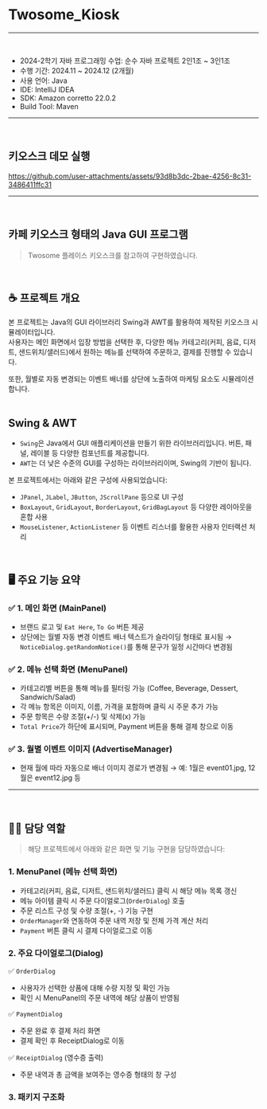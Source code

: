 # Twosome_Kiosk

---
<br/>

- 2024-2학기 자바 프로그래밍 수업: 순수 자바 프로젝트 2인1조 ~ 3인1조
- 수행 기간: 2024.11 ~ 2024.12 (2개월)
- 사용 언어: Java
- IDE: IntelliJ IDEA
- SDK: Amazon corretto 22.0.2
- Build Tool: Maven

---
<br/>

## 키오스크 데모 실행

https://github.com/user-attachments/assets/93d8b3dc-2bae-4256-8c31-3486411ffc31

---
<br/>

## 카페 키오스크 형태의 Java GUI 프로그램
> Twosome 플레이스 키오스크를 참고하여 구현하였습니다.
<br/>

## ☕ 프로젝트 개요
본 프로젝트는 Java의 GUI 라이브러리 Swing과 AWT를 활용하여 제작된 키오스크 시뮬레이터입니다. <br/>
사용자는 메인 화면에서 입장 방법을 선택한 후, 다양한 메뉴 카테고리(커피, 음료, 디저트, 샌드위치/샐러드)에서 원하는 메뉴를 선택하여 주문하고, 결제를 진행할 수 있습니다. <br/>

또한, 월별로 자동 변경되는 이벤트 배너를 상단에 노출하여 마케팅 요소도 시뮬레이션합니다. <br/>
<br/>

## Swing & AWT
- `Swing`은 Java에서 GUI 애플리케이션을 만들기 위한 라이브러리입니다. 버튼, 패널, 레이블 등 다양한 컴포넌트를 제공합니다.
- `AWT`는 더 낮은 수준의 GUI를 구성하는 라이브러리이며, Swing의 기반이 됩니다.

본 프로젝트에서는 아래와 같은 구성에 사용되었습니다:
- `JPanel`, `JLabel`, `JButton`, `JScrollPane` 등으로 UI 구성
- `BoxLayout`, `GridLayout`, `BorderLayout`, `GridBagLayout` 등 다양한 레이아웃을 혼합 사용
- `MouseListener`, `ActionListener` 등 이벤트 리스너를 활용한 사용자 인터랙션 처리
<br/>

## 🖥 주요 기능 요약
### ✅ 1. 메인 화면 (MainPanel)
- 브랜드 로고 및 `Eat Here`, `To Go` 버튼 제공
- 상단에는 월별 자동 변경 이벤트 배너 텍스트가 슬라이딩 형태로 표시됨
  → `NoticeDialog.getRandomNotice()`를 통해 문구가 일정 시간마다 변경됨

### ✅ 2. 메뉴 선택 화면 (MenuPanel)
- 카테고리별 버튼을 통해 메뉴를 필터링 가능 (Coffee, Beverage, Dessert, Sandwich/Salad)
- 각 메뉴 항목은 이미지, 이름, 가격을 포함하며 클릭 시 주문 추가 가능
- 주문 항목은 수량 조절(+/-) 및 삭제(x) 가능
- `Total Price`가 하단에 표시되며, Payment 버튼을 통해 결제 창으로 이동

### ✅ 3. 월별 이벤트 이미지 (AdvertiseManager)
- 현재 월에 따라 자동으로 배너 이미지 경로가 변경됨
  → 예: 1월은 event01.jpg, 12월은 event12.jpg 등

---
<br/>

## 👨‍💻 담당 역할
> 해당 프로젝트에서 아래와 같은 화면 및 기능 구현을 담당하였습니다:

### 1. MenuPanel (메뉴 선택 화면)
- 카테고리(커피, 음료, 디저트, 샌드위치/샐러드) 클릭 시 해당 메뉴 목록 갱신
- 메뉴 아이템 클릭 시 주문 다이얼로그(`OrderDialog`) 호출
- 주문 리스트 구성 및 수량 조절(+, -) 기능 구현
- `OrderManager`와 연동하여 주문 내역 저장 및 전체 가격 계산 처리
- `Payment` 버튼 클릭 시 결제 다이얼로그로 이동

### 2. 주요 다이얼로그(Dialog)
✅ `OrderDialog`
- 사용자가 선택한 상품에 대해 수량 지정 및 확인 가능
- 확인 시 MenuPanel의 주문 내역에 해당 상품이 반영됨

✅ `PaymentDialog`
- 주문 완료 후 결제 처리 화면
- 결제 확인 후 ReceiptDialog로 이동

✅ `ReceiptDialog` (영수증 출력)
- 주문 내역과 총 금액을 보여주는 영수증 형태의 창 구성

### 3. 패키지 구조화


